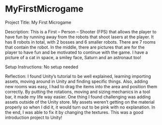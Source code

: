 # MyFirstMicrogame
Project Title: My First Microgame

Description: 
This is a First – Person – Shooter (FPS) that allows the player to have fun by running away from the robots that shoot lasers at the player. It has 8 robots in total, with 2 bosses and 6 smaller robots. There are 7 rooms that contain the robot. In the middle, there are pictures that are for the player to have fun and be motivated to continue with the game. I have a picture of a cat in space, a smiley face, Saturn and an astronaut too! 

Setup Instructions: No setup needed

Reflection: 
I found Unity’s tutorial to be well explained, learning importing assets, moving around in Unity and finding specific things. Also, adding new rooms was easy, I had to drag the items into the area and position them correctly. By putting the rotations, moving and sizing mechanics in a tool bar, it made my life way easier. One thing I found challenging was adding assets outside of the Unity store. My assets weren’t getting on the material properly so when I did it, it would turn out to be pink with no explanation. In the end, I was able to fix it by changing the textures. This was a good introduction project to Unity! 

 
